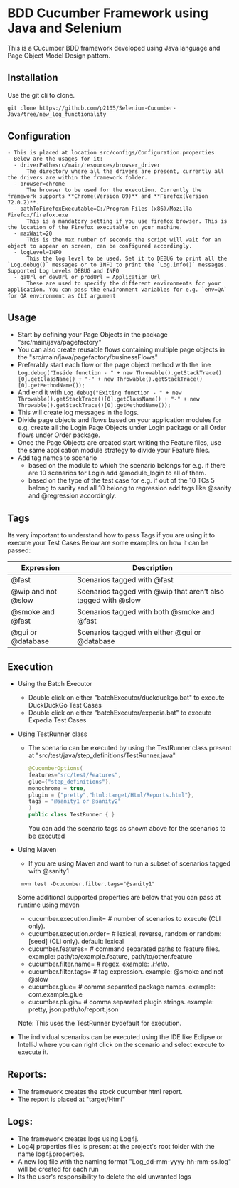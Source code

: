 # BDD Cucumber Framework using Java and Selenium

This is a Cucumber BDD framework developed using Java language and Page Object Model Design pattern.

## Installation

Use the git cli to clone.

```git
git clone https://github.com/p2105/Selenium-Cucumber-Java/tree/new_log_functionality
```

## Configuration

```properties
- This is placed at location src/configs/Configuration.properties
- Below are the usages for it:
  - driverPath=src/main/resources/browser_driver
      The directory where all the drivers are present, currently all the drivers are within the framework folder.
  - browser=chrome
      The browser to be used for the execution. Currently the framework supports **Chrome(Version 89)** and **Firefox(Version 72.0.2)**.
  - pathToFirefoxExecutable=C:/Program Files (x86)/Mozilla Firefox/firefox.exe
      This is a mandatory setting if you use firefox browser. This is the location of the Firefox executable on your machine.
  - maxWait=20
      This is the max number of seconds the script will wait for an object to appear on screen, can be configured accordingly.
  - logLevel=INFO
      This the log level to be used. Set it to DEBUG to print all the `Log.debug()` messages or to INFO to print the `Log.info()` messages. Supported Log Levels DEBUG and INFO
  - qaUrl or devUrl or prodUrl = Application Url
      These are used to specify the different environments for your application. You can pass the environment variables for e.g. `env=QA` for QA environment as CLI argument
```

## Usage
- Start by defining your Page Objects in the package "src/main/java/pagefactory"
- You can also create reusable flows containing multiple page objects in the "src/main/java/pagefactory/businessFlows"
- Preferably start each flow or the page object method with the line
   `Log.debug("Inside function - " + new Throwable().getStackTrace()[0].getClassName() + "-" + new Throwable().getStackTrace()[0].getMethodName());`
- And end it with
   `Log.debug("Exiting function - " + new Throwable().getStackTrace()[0].getClassName() + "-" + new Throwable().getStackTrace()[0].getMethodName());`
- This will create log messages in the logs.
- Divide page objects and flows based on your application modules for e.g. create all the Login Page Objects under Login package or all Order flows under Order package.
- Once the Page Objects are created start writing the Feature files, use the same application module strategy to divide your Feature files.
- Add tag names to scenario 
    - based on the module to which the scenario belongs for e.g. if there are 10 scenarios for Login add @module_login to all of them. 
    - based on the type of the test case for e.g. if out of the 10 TCs 5 belong to sanity and all 10 belong to regression add tags like @sanity and @regression accordingly.

## Tags
Its very important to understand how to pass Tags if you are using it to execute your Test Cases
Below are some examples on how it can be passed:

Expression  | Description
------------- | -------------
@fast  | Scenarios tagged with @fast
@wip and not @slow  | Scenarios tagged with @wip that aren’t also tagged with @slow
@smoke and @fast | Scenarios tagged with both @smoke and @fast
@gui or @database | Scenarios tagged with either @gui or @database

## Execution
- Using the Batch Executor
  -  Double click on either "batchExecutor/duckduckgo.bat" to execute DuckDuckGo Test Cases
  -  Double click on either "batchExecutor/expedia.bat" to execute Expedia Test Cases

- Using TestRunner class
  -  The scenario can be executed by using the TestRunner class present at "src/test/java/step_definitions/TestRunner.java"
     ```java
     @CucumberOptions(
     features="src/test/Features",
     glue={"step_definitions"},
     monochrome = true,
     plugin = {"pretty","html:target/Html/Reports.html"},
     tags = "@sanity1 or @sanity2"
     )
     public class TestRunner { }
     ```
     You can add the scenario tags as shown above for the scenarios to be executed

- Using Maven
  -  If you are using Maven and want to run a subset of scenarios tagged with @sanity1
    ```
     mvn test -Dcucumber.filter.tags="@sanity1"
    ```
  Some additional supported properties are below that you can pass at runtime using maven 
  -  cucumber.execution.limit=       # number of scenarios to execute (CLI only).
  -  cucumber.execution.order=       # lexical, reverse, random or random:[seed] (CLI only). default: lexical
  -  cucumber.features=              # command separated paths to feature files. example: path/to/example.feature, path/to/other.feature
  -  cucumber.filter.name=           # regex. example: .*Hello.*
  -  cucumber.filter.tags=           # tag expression. example: @smoke and not @slow
  -  cucumber.glue=                  # comma separated package names. example: com.example.glue
  -  cucumber.plugin=                # comma separated plugin strings. example: pretty, json:path/to/report.json

  Note: This uses the TestRunner bydefault for execution.

-  The individual scenarios can be executed using the IDE like Eclipse or IntelliJ where you can right click on the scenario and select execute to execute it.

## Reports:
-  The framework creates the stock cucumber html report.
-  The report is placed at "target/Html"

## Logs:
-  The framework creates logs using Log4j.
-  Log4j properties files is present at the project's root folder with the name log4j.properties.
-  A new log file with the naming format "Log_dd-mm-yyyy-hh-mm-ss.log" will be created for each run
-  Its the user's responsibility to delete the old unwanted logs
